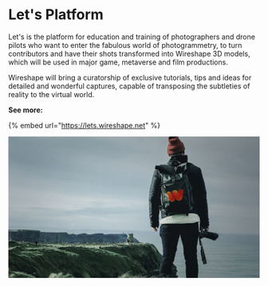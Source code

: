 # Let's Platform

Let's is the platform for education and training of photographers and drone pilots who want to  enter the fabulous world of photogrammetry, to turn contributors and have their shots transformed into Wireshape 3D models, which will be used in major game, metaverse and film productions.

Wireshape will bring a curatorship of exclusive tutorials, tips and ideas for detailed and wonderful captures, capable of transposing the subtleties of reality to the virtual world.

**See more:**

{% embed url="https://lets.wireshape.net" %}

![](../.gitbook/assets/wireshape-photographer.jpg)
